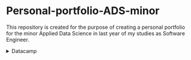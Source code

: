 # Personal-portfolio-ADS-minor
This repository is created for the purpose of creating a personal portfolio for the minor Applied Data Science in last year of my studies as Software Engineer.

<details>
<summary>Datacamp</summary>
  ![image](https://user-images.githubusercontent.com/48517401/149022558-aa672f9b-d864-473e-8519-1dc067a78329.png)
  All done, a few some time later then the deadline.
</details>
